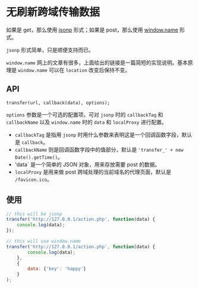 # 无刷新跨域传输数据

如果是 get，那么使用 [jsonp](http://zh.wikipedia.org/wiki/JSONP) 形式；如果是 post，那么使用 [window.name](http://www.cnblogs.com/rainman/archive/2011/02/21/1960044.html) 形式。

`jsonp` 形式简单，只是顺便支持而已。

`window.name` 网上的文章有很多，上面给出的链接是一篇简短的实现说明。基本原理是 `window.name` 可以在 `location` 改变后保持不变。

## API

`transfer(url, callback(data), options);`

`options` 参数是一个可选的配置项，可对 `jsonp` 时的 `callbackTag` 和 `callbackName` 以及 `window.name` 时的 `data` 和 `localProxy` 进行配置。

- `callbackTag` 是指用 `jsonp` 时用什么参数来表明这是一个回调函数字段，默认是 `callback`。
- `callbackName` 则是回调函数字段中的值部分，默认是 `'transfer_' + new Date().getTime()`。
- 'data` 是一个简单的 JSON 对象，用来存放需要 post 的数据。
- `localProxy` 是用来做 post 跨域处理的当前域名的代理页面，默认是 `/favicon.ico`。


## 使用

```javascript
// this will be jsonp
transfer('http://127.0.0.1/action.php', function(data) {
    console.log(data);
});

// this will use window.name
transfer('http://127.0.0.1/action.php', function(data) {
        console.log(data);
    },
    {
        data: {'key': 'happy'}
    }
);
```
